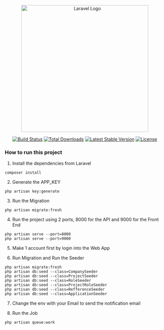 <p align="center"><a href="https://laravel.com" target="_blank"><img src="https://raw.githubusercontent.com/laravel/art/master/logo-lockup/5%20SVG/2%20CMYK/1%20Full%20Color/laravel-logolockup-cmyk-red.svg" width="400" alt="Laravel Logo"></a></p>

<p align="center">
<a href="https://github.com/laravel/framework/actions"><img src="https://github.com/laravel/framework/workflows/tests/badge.svg" alt="Build Status"></a>
<a href="https://packagist.org/packages/laravel/framework"><img src="https://img.shields.io/packagist/dt/laravel/framework" alt="Total Downloads"></a>
<a href="https://packagist.org/packages/laravel/framework"><img src="https://img.shields.io/packagist/v/laravel/framework" alt="Latest Stable Version"></a>
<a href="https://packagist.org/packages/laravel/framework"><img src="https://img.shields.io/packagist/l/laravel/framework" alt="License"></a>
</p>

### How to run this project

1. Install the dependencies from Laravel

```
composer install
```

2. Generate the APP_KEY

```
php artisan key:generate
```

3. Run the Migration

```
php artisan migrate:fresh
```

4. Run the project using 2 ports, 8000 for the API and 9000 for the Front End

```
php artisan serve --port=8000
php artisan serve --port=9000
```

5. Make 1 account first by login into the Web App

6. Run Migration and Run the Seeder

```
php artisan migrate:fresh
php artisan db:seed --class=CompanySeeder
php artisan db:seed --class=ProjectSeeder
php artisan db:seed --class=RoleSeeder
php artisan db:seed --class=ProjectRoleSeeder
php artisan db:seed --class=RefferenceSeeder
php artisan db:seed --class=ApplicationSeeder
```

7. Change the env with your Email to send the notification email

8. Run the Job

```
php artisan queue:work
```
